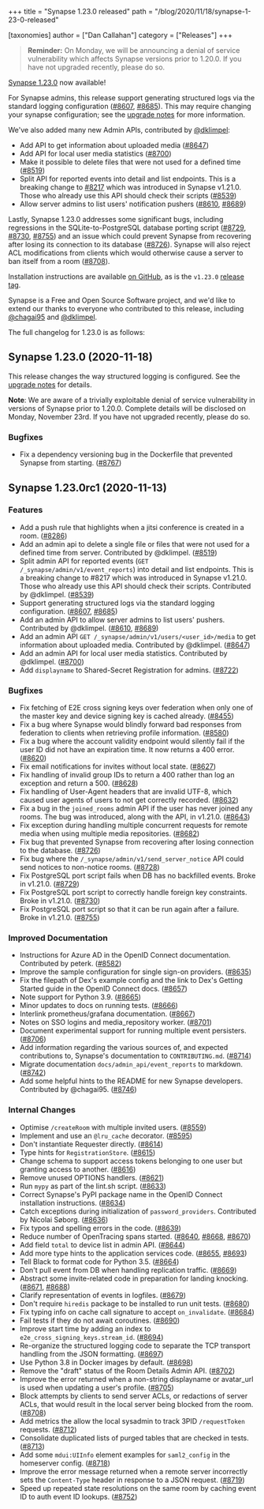 +++
title = "Synapse 1.23.0 released"
path = "/blog/2020/11/18/synapse-1-23-0-released"

[taxonomies]
author = ["Dan Callahan"]
category = ["Releases"]
+++

> __Reminder:__ On Monday, we will be announcing a denial of service vulnerability which affects Synapse versions prior to 1.20.0. If you have not upgraded recently, please do so.

[Synapse 1.23.0](https://github.com/matrix-org/synapse/releases/tag/v1.23.0) now available!

For Synapse admins, this release support generating structured logs via the standard logging configuration ([#8607](https://github.com/matrix-org/synapse/issues/8607), [#8685](https://github.com/matrix-org/synapse/issues/8685)). This may require changing your synapse configuration; see the [upgrade notes](https://github.com/matrix-org/synapse/blob/v1.23.0rc1/UPGRADE.rst#upgrading-to-v1230) for more information.

We've also added many new Admin APIs, contributed by [@dklimpel](https://github.com/dklimpel):

* Add API to get information about uploaded media ([#8647](https://github.com/matrix-org/synapse/issues/8647))
* Add API for local user media statistics ([#8700](https://github.com/matrix-org/synapse/issues/8700))
* Make it possible to delete files that were not used for a defined time ([#8519](https://github.com/matrix-org/synapse/issues/8519))
* Split API for reported events into detail and list endpoints. This is a breaking change to [#8217](https://github.com/matrix-org/synapse/issues/8217) which was introduced in Synapse v1.21.0. Those who already use this API should check their scripts ([#8539](https://github.com/matrix-org/synapse/issues/8539))
* Allow server admins to list users' notification pushers ([#8610](https://github.com/matrix-org/synapse/issues/8610), [#8689](https://github.com/matrix-org/synapse/issues/8689))

Lastly, Synapse 1.23.0 addresses some significant bugs, including regressions in the SQLite-to-PostgreSQL database porting script ([#8729](http://github.com/matrix-org/synapse/issues/8729), [#8730](http://github.com/matrix-org/synapse/issues/8730), [#8755](http://github.com/matrix-org/synapse/issues/8755)) and an issue which could prevent Synapse from recovering after losing its connection to its database ([#8726](https://github.com/matrix-org/synapse/issues/8726)). Synapse will also reject ACL modifications from clients which would otherwise cause a server to ban itself from a room ([#8708](https://github.com/matrix-org/synapse/issues/8708)).

Installation instructions are available [on GitHub](https://github.com/matrix-org/synapse/blob/master/INSTALL.md), as is the `v1.23.0` [release tag](https://github.com/matrix-org/synapse/releases/tag/v1.23.0).

Synapse is a Free and Open Source Software project, and we'd like to extend our thanks to everyone who contributed to this release, including [@chagai95](https://github.com/chagai95) and [@dklimpel](https://github.com/dklimpel).

The full changelog for 1.23.0 is as follows:

## Synapse 1.23.0 (2020-11-18)

This release changes the way structured logging is configured. See the [upgrade notes](UPGRADE.rst#upgrading-to-v1230) for details.

__Note__: We are aware of a trivially exploitable denial of service vulnerability in versions of Synapse prior to 1.20.0. Complete details will be disclosed on Monday, November 23rd. If you have not upgraded recently, please do so.

### Bugfixes

* Fix a dependency versioning bug in the Dockerfile that prevented Synapse from starting. ([\#8767](https://github.com/matrix-org/synapse/issues/8767))

## Synapse 1.23.0rc1 (2020-11-13)

### Features

* Add a push rule that highlights when a jitsi conference is created in a room. ([\#8286](https://github.com/matrix-org/synapse/issues/8286))
* Add an admin api to delete a single file or files that were not used for a defined time from server. Contributed by @dklimpel. ([\#8519](https://github.com/matrix-org/synapse/issues/8519))
* Split admin API for reported events (`GET /_synapse/admin/v1/event_reports`) into detail and list endpoints. This is a breaking change to #8217 which was introduced in Synapse v1.21.0. Those who already use this API should check their scripts. Contributed by @dklimpel. ([\#8539](https://github.com/matrix-org/synapse/issues/8539))
* Support generating structured logs via the standard logging configuration. ([\#8607](https://github.com/matrix-org/synapse/issues/8607), [\#8685](https://github.com/matrix-org/synapse/issues/8685))
* Add an admin API to allow server admins to list users' pushers. Contributed by @dklimpel. ([\#8610](https://github.com/matrix-org/synapse/issues/8610), [\#8689](https://github.com/matrix-org/synapse/issues/8689))
* Add an admin API `GET /_synapse/admin/v1/users/<user_id>/media` to get information about uploaded media. Contributed by @dklimpel. ([\#8647](https://github.com/matrix-org/synapse/issues/8647))
* Add an admin API for local user media statistics. Contributed by @dklimpel. ([\#8700](https://github.com/matrix-org/synapse/issues/8700))
* Add `displayname` to Shared-Secret Registration for admins. ([\#8722](https://github.com/matrix-org/synapse/issues/8722))

### Bugfixes

* Fix fetching of E2E cross signing keys over federation when only one of the master key and device signing key is cached already. ([\#8455](https://github.com/matrix-org/synapse/issues/8455))
* Fix a bug where Synapse would blindly forward bad responses from federation to clients when retrieving profile information. ([\#8580](https://github.com/matrix-org/synapse/issues/8580))
* Fix a bug where the account validity endpoint would silently fail if the user ID did not have an expiration time. It now returns a 400 error. ([\#8620](https://github.com/matrix-org/synapse/issues/8620))
* Fix email notifications for invites without local state. ([\#8627](https://github.com/matrix-org/synapse/issues/8627))
* Fix handling of invalid group IDs to return a 400 rather than log an exception and return a 500. ([\#8628](https://github.com/matrix-org/synapse/issues/8628))
* Fix handling of User-Agent headers that are invalid UTF-8, which caused user agents of users to not get correctly recorded. ([\#8632](https://github.com/matrix-org/synapse/issues/8632))
* Fix a bug in the `joined_rooms` admin API if the user has never joined any rooms. The bug was introduced, along with the API, in v1.21.0. ([\#8643](https://github.com/matrix-org/synapse/issues/8643))
* Fix exception during handling multiple concurrent requests for remote media when using multiple media repositories. ([\#8682](https://github.com/matrix-org/synapse/issues/8682))
* Fix bug that prevented Synapse from recovering after losing connection to the database. ([\#8726](https://github.com/matrix-org/synapse/issues/8726))
* Fix bug where the `/_synapse/admin/v1/send_server_notice` API could send notices to non-notice rooms. ([\#8728](https://github.com/matrix-org/synapse/issues/8728))
* Fix PostgreSQL port script fails when DB has no backfilled events. Broke in v1.21.0. ([\#8729](https://github.com/matrix-org/synapse/issues/8729))
* Fix PostgreSQL port script to correctly handle foreign key constraints. Broke in v1.21.0. ([\#8730](https://github.com/matrix-org/synapse/issues/8730))
* Fix PostgreSQL port script so that it can be run again after a failure. Broke in v1.21.0. ([\#8755](https://github.com/matrix-org/synapse/issues/8755))

### Improved Documentation

* Instructions for Azure AD in the OpenID Connect documentation. Contributed by peterk. ([\#8582](https://github.com/matrix-org/synapse/issues/8582))
* Improve the sample configuration for single sign-on providers. ([\#8635](https://github.com/matrix-org/synapse/issues/8635))
* Fix the filepath of Dex's example config and the link to Dex's Getting Started guide in the OpenID Connect docs. ([\#8657](https://github.com/matrix-org/synapse/issues/8657))
* Note support for Python 3.9. ([\#8665](https://github.com/matrix-org/synapse/issues/8665))
* Minor updates to docs on running tests. ([\#8666](https://github.com/matrix-org/synapse/issues/8666))
* Interlink prometheus/grafana documentation. ([\#8667](https://github.com/matrix-org/synapse/issues/8667))
* Notes on SSO logins and media_repository worker. ([\#8701](https://github.com/matrix-org/synapse/issues/8701))
* Document experimental support for running multiple event persisters. ([\#8706](https://github.com/matrix-org/synapse/issues/8706))
* Add information regarding the various sources of, and expected contributions to, Synapse's documentation to `CONTRIBUTING.md`. ([\#8714](https://github.com/matrix-org/synapse/issues/8714))
* Migrate documentation `docs/admin_api/event_reports` to markdown. ([\#8742](https://github.com/matrix-org/synapse/issues/8742))
* Add some helpful hints to the README for new Synapse developers. Contributed by @chagai95. ([\#8746](https://github.com/matrix-org/synapse/issues/8746))

### Internal Changes

* Optimise `/createRoom` with multiple invited users. ([\#8559](https://github.com/matrix-org/synapse/issues/8559))
* Implement and use an `@lru_cache` decorator. ([\#8595](https://github.com/matrix-org/synapse/issues/8595))
* Don't instantiate Requester directly. ([\#8614](https://github.com/matrix-org/synapse/issues/8614))
* Type hints for `RegistrationStore`. ([\#8615](https://github.com/matrix-org/synapse/issues/8615))
* Change schema to support access tokens belonging to one user but granting access to another. ([\#8616](https://github.com/matrix-org/synapse/issues/8616))
* Remove unused OPTIONS handlers. ([\#8621](https://github.com/matrix-org/synapse/issues/8621))
* Run `mypy` as part of the lint.sh script. ([\#8633](https://github.com/matrix-org/synapse/issues/8633))
* Correct Synapse's PyPI package name in the OpenID Connect installation instructions. ([\#8634](https://github.com/matrix-org/synapse/issues/8634))
* Catch exceptions during initialization of `password_providers`. Contributed by Nicolai Søborg. ([\#8636](https://github.com/matrix-org/synapse/issues/8636))
* Fix typos and spelling errors in the code. ([\#8639](https://github.com/matrix-org/synapse/issues/8639))
* Reduce number of OpenTracing spans started. ([\#8640](https://github.com/matrix-org/synapse/issues/8640), [\#8668](https://github.com/matrix-org/synapse/issues/8668), [\#8670](https://github.com/matrix-org/synapse/issues/8670))
* Add field `total` to device list in admin API. ([\#8644](https://github.com/matrix-org/synapse/issues/8644))
* Add more type hints to the application services code. ([\#8655](https://github.com/matrix-org/synapse/issues/8655), [\#8693](https://github.com/matrix-org/synapse/issues/8693))
* Tell Black to format code for Python 3.5. ([\#8664](https://github.com/matrix-org/synapse/issues/8664))
* Don't pull event from DB when handling replication traffic. ([\#8669](https://github.com/matrix-org/synapse/issues/8669))
* Abstract some invite-related code in preparation for landing knocking. ([\#8671](https://github.com/matrix-org/synapse/issues/8671), [\#8688](https://github.com/matrix-org/synapse/issues/8688))
* Clarify representation of events in logfiles. ([\#8679](https://github.com/matrix-org/synapse/issues/8679))
* Don't require `hiredis` package to be installed to run unit tests. ([\#8680](https://github.com/matrix-org/synapse/issues/8680))
* Fix typing info on cache call signature to accept `on_invalidate`. ([\#8684](https://github.com/matrix-org/synapse/issues/8684))
* Fail tests if they do not await coroutines. ([\#8690](https://github.com/matrix-org/synapse/issues/8690))
* Improve start time by adding an index to `e2e_cross_signing_keys.stream_id`. ([\#8694](https://github.com/matrix-org/synapse/issues/8694))
* Re-organize the structured logging code to separate the TCP transport handling from the JSON formatting. ([\#8697](https://github.com/matrix-org/synapse/issues/8697))
* Use Python 3.8 in Docker images by default. ([\#8698](https://github.com/matrix-org/synapse/issues/8698))
* Remove the "draft" status of the Room Details Admin API. ([\#8702](https://github.com/matrix-org/synapse/issues/8702))
* Improve the error returned when a non-string displayname or avatar_url is used when updating a user's profile. ([\#8705](https://github.com/matrix-org/synapse/issues/8705))
* Block attempts by clients to send server ACLs, or redactions of server ACLs, that would result in the local server being blocked from the room. ([\#8708](https://github.com/matrix-org/synapse/issues/8708))
* Add metrics the allow the local sysadmin to track 3PID `/requestToken` requests. ([\#8712](https://github.com/matrix-org/synapse/issues/8712))
* Consolidate duplicated lists of purged tables that are checked in tests. ([\#8713](https://github.com/matrix-org/synapse/issues/8713))
* Add some `mdui:UIInfo` element examples for `saml2_config` in the homeserver config. ([\#8718](https://github.com/matrix-org/synapse/issues/8718))
* Improve the error message returned when a remote server incorrectly sets the `Content-Type` header in response to a JSON request. ([\#8719](https://github.com/matrix-org/synapse/issues/8719))
* Speed up repeated state resolutions on the same room by caching event ID to auth event ID lookups. ([\#8752](https://github.com/matrix-org/synapse/issues/8752))
